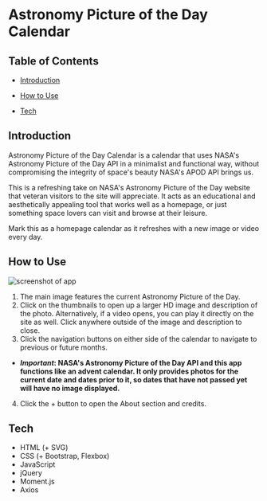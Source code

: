 # Astronomy Picture of the Day Calendar

## Table of Contents

* [Introduction](#introduction)

* [How to Use](#how-to-use)

* [Tech](#tech)

## Introduction

Astronomy Picture of the Day Calendar is a calendar that uses NASA's Astronomy Picture of the Day API in a minimalist and functional way, without compromising the integrity of space's beauty NASA's APOD API brings us.

This is a refreshing take on NASA's Astronomy Picture of the Day website that veteran visitors to the site will appreciate. It acts as an educational and aesthetically appealing tool that works well as a homepage, or just something space lovers can visit and browse at their leisure.

Mark this as a homepage calendar as it refreshes with a new image or video every day.

## How to Use

![screenshot of app](http://i.imgur.com/t4MIrmz.png)

1. The main image features the current Astronomy Picture of the Day.
2. Click on the thumbnails to open up a larger HD image and description of the photo. Alternatively, if a video opens, you can play it directly on the site as well. Click anywhere outside of the image and description to close.
3. Click the navigation buttons on either side of the calendar to navigate to previous or future months.

* **_Important_: NASA's Astronomy Picture of the Day API and this app functions like an advent calendar. It only provides photos for the current date and dates prior to it, so dates that have not passed yet will have no image displayed.**

4. Click the + button to open the About section and credits.

## Tech

* HTML (+ SVG)
* CSS (+ Bootstrap, Flexbox)
* JavaScript
* jQuery
* Moment.js
* Axios
